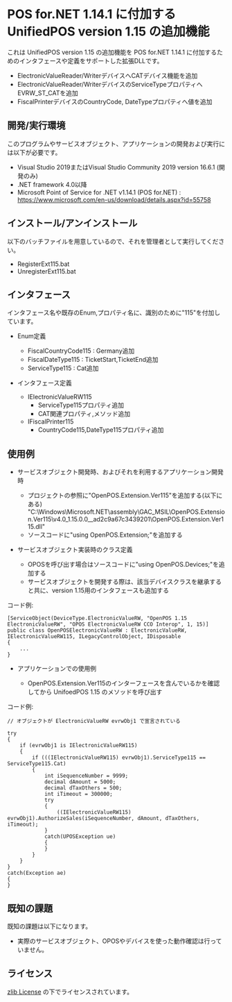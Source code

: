 # POS for.NET 1.14.1 に付加する UnifiedPOS version 1.15 の追加機能

これは UnifiedPOS version 1.15 の追加機能を POS for.NET 1.14.1 に付加するためのインタフェースや定義をサポートした拡張DLLです。

- ElectronicValueReader/WriterデバイスへCATデバイス機能を追加  
- ElectronicValueReader/WriterデバイスのServiceTypeプロパティへEVRW_ST_CATを追加  
- FiscalPrinterデバイスのCountryCode, DateTypeプロパティへ値を追加  


## 開発/実行環境

このプログラムやサービスオブジェクト、アプリケーションの開発および実行には以下が必要です。

- Visual Studio 2019またはVisual Studio Community 2019 version 16.6.1 (開発のみ)  
- .NET framework 4.0以降  
- Microsoft Point of Service for .NET v1.14.1 (POS for.NET) : https://www.microsoft.com/en-us/download/details.aspx?id=55758  


## インストール/アンインストール

以下のバッチファイルを用意しているので、それを管理者として実行してください。

- RegisterExt115.bat
- UnregisterExt115.bat


## インタフェース

インタフェース名や既存のEnum,プロパティ名に、識別のために"115"を付加しています。

- Enum定義
  - FiscalCountryCode115 : Germany追加
  - FiscalDateType115 : TicketStart,TicketEnd追加
  - ServiceType115 : Cat追加

- インタフェース定義
  - IElectronicValueRW115
    - ServiceType115プロパティ追加
    - CAT関連プロパティ,メソッド追加
  - IFiscalPrinter115
    - CountryCode115,DateType115プロパティ追加


## 使用例

- サービスオブジェクト開発時、およびそれを利用するアプリケーション開発時

  - プロジェクトの参照に"OpenPOS.Extension.Ver115"を追加する(以下にある)
    "C:\\Windows\\Microsoft.NET\\assembly\\GAC_MSIL\\OpenPOS.Extension.Ver115\\v4.0_1.15.0.0__ad2c9a67c3439201\\OpenPOS.Extension.Ver115.dll"
  - ソースコードに"using OpenPOS.Extension;"を追加する

- サービスオブジェクト実装時のクラス定義

  - OPOSを呼び出す場合はソースコードに"using OpenPOS.Devices;"を追加する
  - サービスオブジェクトを開発する際は、該当デバイスクラスを継承すると共に、version 1.15用のインタフェースも追加する

コード例:

    [ServiceObject(DeviceType.ElectronicValueRW, "OpenPOS 1.15 ElectronicValueRW", "OPOS ElectronicValueRW CCO Interop", 1, 15)]
    public class OpenPOSElectronicValueRW : ElectronicValueRW, IElectronicValueRW115, ILegacyControlObject, IDisposable
    {
        ...
    }

- アプリケーションでの使用例

  - OpenPOS.Extension.Ver115のインターフェースを含んでいるかを確認してから UnifoedPOS 1.15 のメソッドを呼び出す  

コード例:


    // オブジェクトが ElectronicValueRW evrwObj1 で宣言されている
    
    try
    {
        if (evrwObj1 is IElectronicValueRW115)
        {
            if (((IElectronicValueRW115) evrwObj1).ServiceType115 == ServiceType115.Cat)
            {
                int iSequenceNumber = 9999;
                decimal dAmount = 5000;
                decimal dTaxOthers = 500;
                int iTimeout = 300000;
                try
                {
                    ((IElectronicValueRW115) evrwObj1).AuthorizeSales(iSequenceNumber, dAmount, dTaxOthers, iTimeout);
                }
                catch(UPOSException ue)
                {
                }
            }
        }
    }
    catch(Exception ae)
    {
    }


## 既知の課題   

既知の課題は以下になります。

- 実際のサービスオブジェクト、OPOSやデバイスを使った動作確認は行っていません。  

## ライセンス

[zlib License](./LICENSE) の下でライセンスされています。
